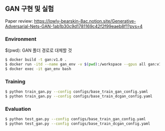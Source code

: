 ## GAN 구현 및 실험

Paper review: https://lowly-bearskin-8ac.notion.site/Generative-Adversarial-Nets-GAN-1ab1b30c9d1781169c42f2f99eaeb8f1?pvs=4

### Environment

$(pwd): GAN 폴더 경로로 대체할 것
```bash
$ docker build -t gan:v1.0 .
$ docker run -itd --name gan_env -v $(pwd):/workspace --gpus all gan:v1.0
$ docker exec -it gan_env bash
```

### Training
```bash
$ python train_gan.py --config configs/base_train_gan_config.yaml
$ python train_gan.py --config configs/base_train_dcgan_config.yaml
```

### Evaluation
```bash
$ python test_gan.py --config configs/base_train_gan_config.yaml
$ python test_gan.py --config configs/base_train_dcgan_config.yaml
```